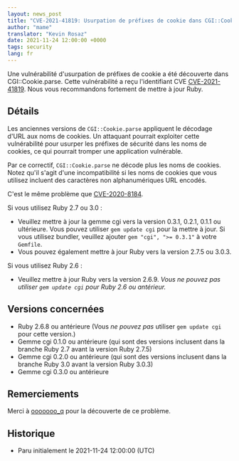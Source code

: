 ```yaml
---
layout: news_post
title: "CVE-2021-41819: Usurpation de préfixes de cookie dans CGI::Cookie.parse"
author: "mame"
translator: "Kevin Rosaz"
date: 2021-11-24 12:00:00 +0000
tags: security
lang: fr
---
```


Une vulnérabilité d'usurpation de préfixes de cookie a été découverte dans CGI::Cookie.parse. Cette vulnérabilité a reçu l'identifiant CVE [CVE-2021-41819](https://nvd.nist.gov/vuln/detail/CVE-2021-41819).
Nous vous recommandons fortement de mettre à jour Ruby.

## Détails

Les anciennes versions de `CGI::Cookie.parse` appliquent le décodage d'URL aux noms de cookies. Un attaquant pourrait exploiter cette vulnérabilité pour usurper les préfixes de sécurité dans les noms de cookies, ce qui pourrait tromper une application vulnérable.

Par ce correctif, `CGI::Cookie.parse` ne décode plus les noms de cookies. Notez qu'il s'agit d'une incompatibilité si les noms de cookies que vous utilisez incluent des caractères non alphanumériques URL encodés.

C'est le même problème que [CVE-2020-8184](https://nvd.nist.gov/vuln/detail/CVE-2020-8184).

Si vous utilisez Ruby 2.7 ou 3.0 :

* Veuillez mettre à jour la gemme cgi vers la version 0.3.1, 0.2.1, 0.1.1 ou ultérieure. Vous pouvez utiliser `gem update cgi` pour la mettre à jour. Si vous utilisez bundler, veuillez ajouter `gem "cgi", ">= 0.3.1"` à votre `Gemfile`.
* Vous pouvez également mettre à jour Ruby vers la version 2.7.5 ou 3.0.3.

Si vous utilisez Ruby 2.6 :

* Veuillez mettre à jour Ruby vers la version 2.6.9. *Vous ne pouvez pas utiliser `gem update cgi` pour Ruby 2.6 ou antérieur.*

## Versions concernées

* Ruby 2.6.8 ou antérieure (Vous *ne pouvez pas* utiliser `gem update cgi` pour cette version.)
* Gemme cgi 0.1.0 ou antérieure (qui sont des versions inclusent dans la branche Ruby 2.7 avant la version Ruby 2.7.5)
* Gemme cgi 0.2.0 ou antérieure (qui sont des versions inclusent dans la branche Ruby 3.0 avant la version Ruby 3.0.3)
* Gemme cgi 0.3.0 ou antérieure

## Remerciements

Merci à [ooooooo_q](https://hackerone.com/ooooooo_q) pour la découverte de ce problème.

## Historique

* Paru initialement le 2021-11-24 12:00:00 (UTC)
